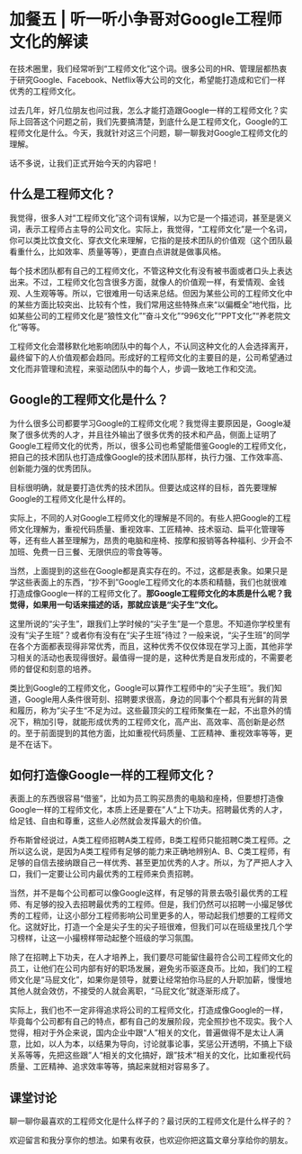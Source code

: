 # 加餐五 \| 听一听小争哥对Google工程师文化的解读

在技术圈里，我们经常听到“工程师文化”这个词。很多公司的HR、管理层都热衷于研究Google、Facebook、Netflix等大公司的文化，希望能打造成和它们一样优秀的工程师文化。

过去几年，好几位朋友也问过我，怎么才能打造跟Google一样的工程师文化？实际上回答这个问题之前，我们先要搞清楚，到底什么是工程师文化，Google的工程师文化是什么。今天，我就针对这三个问题，聊一聊我对Google工程师文化的理解。

话不多说，让我们正式开始今天的内容吧！

## 什么是工程师文化？

我觉得，很多人对“工程师文化”这个词有误解，以为它是一个描述词，甚至是褒义词，表示工程师占主导的公司文化。实际上，我觉得，“工程师文化”是一个名词，你可以类比饮食文化、穿衣文化来理解，它指的是技术团队的价值观（这个团队最看重什么，比如效率、质量等等），更直白点讲就是做事风格。

每个技术团队都有自己的工程师文化，不管这种文化有没有被书面或者口头上表达出来。不过，工程师文化包含很多方面，就像人的价值观一样，有爱情观、金钱观、人生观等等。所以，它很难用一句话来总结。但因为某些公司的工程师文化中的某些方面比较突出、比较有个性，我们常用这些特殊点来“以偏概全”地代指，比如某些公司的工程师文化是“狼性文化”“奋斗文化”“996文化”“PPT文化”“养老院文化”等等。

<!-- [[[read_end]]] -->

工程师文化会潜移默化地影响团队中的每个人，不认同这种文化的人会选择离开，最终留下的人价值观都会趋同。形成好的工程师文化的主要目的是，公司希望通过文化而非管理和流程，来驱动团队中的每个人，步调一致地工作和交流。

## Google的工程师文化是什么？

为什么很多公司都要学习Google的工程师文化呢？我觉得主要原因是，Google凝聚了很多优秀的人才，并且往外输出了很多优秀的技术和产品，侧面上证明了Google工程师文化的优秀，所以，很多公司也希望能借鉴Google的工程师文化，把自己的技术团队也打造成像Google的技术团队那样，执行力强、工作效率高、创新能力强的优秀团队。

目标很明确，就是要打造优秀的技术团队。但要达成这样的目标，首先要理解Google的工程师文化是什么样的。

实际上，不同的人对Google工程师文化的理解是不同的。有些人把Google的工程师文化理解为，重视代码质量、重视效率、工匠精神、技术驱动、扁平化管理等等，还有些人甚至理解为，昂贵的电脑和座椅、按摩和报销等各种福利、少开会不加班、免费一日三餐、无限供应的零食等等。

当然，上面提到的这些在Google都是真实存在的。不过，这都是表象。如果只是学这些表面上的东西，“抄不到”Google工程师文化的本质和精髓，我们也就很难打造成像Google一样的工程师文化了。**那Google工程师文化的本质是什么呢？我觉得，如果用一句话来描述的话，那就应该是“尖子生”文化。**

这里所说的“尖子生”，跟我们上学时候的“尖子生”是一个意思。不知道你学校里有没有“尖子生班”？或者你有没有在“尖子生班”待过？一般来说，“尖子生班”的同学在各个方面都表现得非常优秀，而且，这种优秀不仅仅体现在学习上面，其他非学习相关的活动也表现得很好。最值得一提的是，这种优秀是自发形成的，不需要老师的督促和刻意的培养。

类比到Google的工程师文化，Google可以算作工程师中的“尖子生班”。我们知道，Google用人条件很苛刻、招聘要求很高，身边的同事个个都具有光鲜的背景和履历，称为”尖子生“不足为过。这些最顶尖的工程师聚集在一起，不出意外的情况下，稍加引导，就能形成优秀的工程师文化，高产出、高效率、高创新是必然的。至于前面提到的其他方面，比如重视代码质量、工匠精神、重视效率等等，更是不在话下。

## 如何打造像Google一样的工程师文化？

表面上的东西很容易“借鉴”，比如为员工购买昂贵的电脑和座椅，但要想打造像Google一样的工程师文化，本质上还是要在”人“上下功夫。招聘最优秀的人才，给足钱、自由和尊重，这些人必然就会发挥最大的价值。

乔布斯曾经说过，A类工程师招聘A类工程师，B类工程师只能招聘C类工程师。之所以这么说，是因为A类工程师有足够的能力来正确地辨别A、B、C类工程师，有足够的自信去接纳跟自己一样优秀、甚至更加优秀的人才。所以，为了严把人才入口，我们一定要让公司内最优秀的工程师来负责招聘。

当然，并不是每个公司都可以像Google这样，有足够的背景去吸引最优秀的工程师、有足够的投入去招聘最优秀的工程师。但是，我们仍然可以招聘一小撮足够优秀的工程师，让这小部分工程师影响公司里更多的人，带动起我们想要的工程师文化。这就好比，打造一个全是尖子生的尖子班很难，但我们可以在班级里找几个学习榜样，让这一小撮榜样带动起整个班级的学习氛围。

除了在招聘上下功夫，在人才培养上，我们要尽可能留住最符合公司工程师文化的员工，让他们在公司内部有好的职场发展，避免劣币驱逐良币。比如，我们的工程师文化是“马屁文化”，如果你是领导，就要让经常拍你马屁的人升职加薪，慢慢地其他人就会效仿，不接受的人就会离职，“马屁文化”就逐渐形成了。

实际上，我们也不一定非得追求将公司的工程师文化，打造成像Google的一样，毕竟每个公司都有自己的特点，都有自己的发展阶段，完全照抄也不现实。我个人觉得，相对于外企来说，国内企业中跟“人”相关的文化，普遍做得不是太让人满意，比如，以人为本，以结果为导向，讨论就事论事，奖惩公开透明，不搞上下级关系等等，先把这些跟”人“相关的文化搞好，跟”技术“相关的文化，比如重视代码质量、工匠精神、追求效率等等，搞起来就相对容易多了。

## 课堂讨论

聊一聊你最喜欢的工程师文化是什么样子的？最讨厌的工程师文化是什么样子的？

欢迎留言和我分享你的想法。如果有收获，也欢迎你把这篇文章分享给你的朋友。

